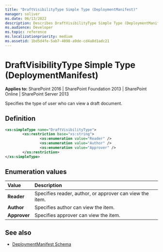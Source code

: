 ```yaml
---
title: "DraftVisibilityType Simple Type (DeploymentManifest)"
manager: soliver
ms.date: 06/13/2022
description: Describes DraftVisibilityType Simple Type (DeploymentManifest) and includes Enumeration values.
ms.audience: Developer
ms.topic: reference
ms.localizationpriority: medium
ms.assetid: 1bd5d4fe-5ab7-4098-a9de-cd4a8d1adc21
---
```


# DraftVisibilityType Simple Type (DeploymentManifest)

**Applies to:** SharePoint 2016 | SharePoint Foundation 2013 | SharePoint Online | SharePoint Server 2013

Specifies the type of user who can view a draft document.

## Definition

```XML
<xs:simpleType name="DraftVisibilityType">
        <xs:restriction base="xs:string">
                <xs:enumeration value="Reader" />
                <xs:enumeration value="Author" />
                <xs:enumeration value="Approver" />
        </xs:restriction>
</xs:simpleType>
```

## Enumeration values

|**Value**|**Description**|
|:-----|:-----|
|**Reader** <br/> |Specifies reader, author, or approver can view the item.  <br/> |
|**Author** <br/> |Specifies author can view the item.  <br/> |
|**Approver** <br/> |Specifies approver can view the item.  <br/> |

## See also

- [DeploymentManifest Schema](deploymentmanifest-schema.md)
